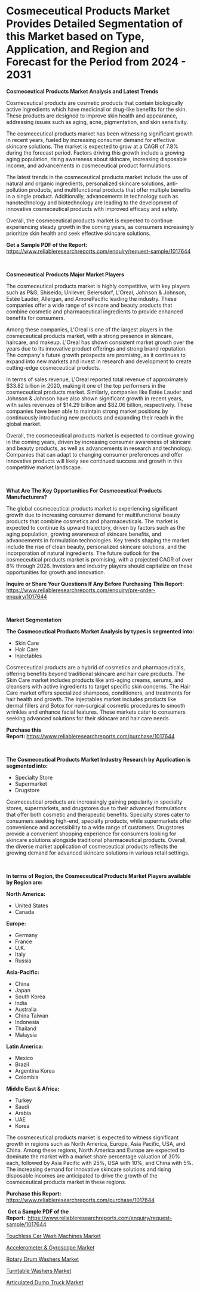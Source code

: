 <p><h1>Cosmeceutical Products Market Provides Detailed Segmentation of this Market based on Type, Application, and Region and Forecast for the Period from 2024 - 2031</h1></p><p><strong>Cosmeceutical Products Market Analysis and Latest Trends</strong></p>
<p><p>Cosmeceutical products are cosmetic products that contain biologically active ingredients which have medicinal or drug-like benefits for the skin. These products are designed to improve skin health and appearance, addressing issues such as aging, acne, pigmentation, and skin sensitivity.</p><p>The cosmeceutical products market has been witnessing significant growth in recent years, fueled by increasing consumer demand for effective skincare solutions. The market is expected to grow at a CAGR of 7.8% during the forecast period. Factors driving this growth include a growing aging population, rising awareness about skincare, increasing disposable income, and advancements in cosmeceutical product formulations.</p><p>The latest trends in the cosmeceutical products market include the use of natural and organic ingredients, personalized skincare solutions, anti-pollution products, and multifunctional products that offer multiple benefits in a single product. Additionally, advancements in technology such as nanotechnology and biotechnology are leading to the development of innovative cosmeceutical products with improved efficacy and safety.</p><p>Overall, the cosmeceutical products market is expected to continue experiencing steady growth in the coming years, as consumers increasingly prioritize skin health and seek effective skincare solutions.</p></p>
<p><strong>Get a Sample PDF of the Report:&nbsp;</strong> <a href="https://www.reliableresearchreports.com/enquiry/request-sample/1017644">https://www.reliableresearchreports.com/enquiry/request-sample/1017644</a></p>
<p>&nbsp;</p>
<p><strong>Cosmeceutical Products Major Market Players</strong></p>
<p><p>The cosmeceutical products market is highly competitive, with key players such as P&G, Shiseido, Unilever, Beiersdorf, L'Oreal, Johnson & Johnson, Estée Lauder, Allergan, and AmorePacific leading the industry. These companies offer a wide range of skincare and beauty products that combine cosmetic and pharmaceutical ingredients to provide enhanced benefits for consumers.</p><p>Among these companies, L'Oreal is one of the largest players in the cosmeceutical products market, with a strong presence in skincare, haircare, and makeup. L'Oreal has shown consistent market growth over the years due to its innovative product offerings and strong brand reputation. The company's future growth prospects are promising, as it continues to expand into new markets and invest in research and development to create cutting-edge cosmeceutical products.</p><p>In terms of sales revenue, L'Oreal reported total revenue of approximately $33.82 billion in 2020, making it one of the top performers in the cosmeceutical products market. Similarly, companies like Estée Lauder and Johnson & Johnson have also shown significant growth in recent years, with sales revenues of $14.29 billion and $82.06 billion, respectively. These companies have been able to maintain strong market positions by continuously introducing new products and expanding their reach in the global market.</p><p>Overall, the cosmeceutical products market is expected to continue growing in the coming years, driven by increasing consumer awareness of skincare and beauty products, as well as advancements in research and technology. Companies that can adapt to changing consumer preferences and offer innovative products will likely see continued success and growth in this competitive market landscape.</p></p>
<p>&nbsp;</p>
<p><strong>What Are The Key Opportunities For Cosmeceutical Products Manufacturers?</strong></p>
<p><p>The global cosmeceutical products market is experiencing significant growth due to increasing consumer demand for multifunctional beauty products that combine cosmetics and pharmaceuticals. The market is expected to continue its upward trajectory, driven by factors such as the aging population, growing awareness of skincare benefits, and advancements in formulation technologies. Key trends shaping the market include the rise of clean beauty, personalized skincare solutions, and the incorporation of natural ingredients. The future outlook for the cosmeceutical products market is promising, with a projected CAGR of over 8% through 2026. Investors and industry players should capitalize on these opportunities for growth and innovation.</p></p>
<p><strong>Inquire or Share Your Questions If Any Before Purchasing This Report:</strong> <a href="https://www.reliableresearchreports.com/enquiry/pre-order-enquiry/1017644">https://www.reliableresearchreports.com/enquiry/pre-order-enquiry/1017644</a></p>
<p>&nbsp;</p>
<p><strong>Market Segmentation</strong></p>
<p><strong>The Cosmeceutical Products Market Analysis by types is segmented into:</strong></p>
<p><ul><li>Skin Care</li><li>Hair Care</li><li>Injectables</li></ul></p>
<p><p>Cosmeceutical products are a hybrid of cosmetics and pharmaceuticals, offering benefits beyond traditional skincare and hair care products. The Skin Care market includes products like anti-aging creams, serums, and cleansers with active ingredients to target specific skin concerns. The Hair Care market offers specialized shampoos, conditioners, and treatments for hair health and growth. The Injectables market includes products like dermal fillers and Botox for non-surgical cosmetic procedures to smooth wrinkles and enhance facial features. These markets cater to consumers seeking advanced solutions for their skincare and hair care needs.</p></p>
<p><strong>Purchase this Report:&nbsp;</strong><a href="https://www.reliableresearchreports.com/purchase/1017644">https://www.reliableresearchreports.com/purchase/1017644</a></p>
<p>&nbsp;</p>
<p><strong>The Cosmeceutical Products Market Industry Research by Application is segmented into:</strong></p>
<p><ul><li>Specialty Store</li><li>Supermarket</li><li>Drugstore</li></ul></p>
<p><p>Cosmeceutical products are increasingly gaining popularity in specialty stores, supermarkets, and drugstores due to their advanced formulations that offer both cosmetic and therapeutic benefits. Specialty stores cater to consumers seeking high-end, specialty products, while supermarkets offer convenience and accessibility to a wide range of customers. Drugstores provide a convenient shopping experience for consumers looking for skincare solutions alongside traditional pharmaceutical products. Overall, the diverse market application of cosmeceutical products reflects the growing demand for advanced skincare solutions in various retail settings.</p></p>
<p>&nbsp;</p>
<p><strong>In terms of Region, the Cosmeceutical Products Market Players available by Region are:</strong></p>
<p>
    <p> <strong> North America: </strong>
        <ul>
            <li>United States</li>
            <li>Canada</li>
        </ul>
        </p> 
    <p> <strong> Europe: </strong>
        <ul>
            <li>Germany</li>
            <li>France</li>
            <li>U.K.</li>
            <li>Italy</li>
            <li>Russia</li>
        </ul>
        </p> 
    <p> <strong> Asia-Pacific: </strong>
        <ul>
            <li>China</li>
            <li>Japan</li>
            <li>South Korea</li>
            <li>India</li>
            <li>Australia</li>
            <li>China Taiwan</li>
            <li>Indonesia</li>
            <li>Thailand</li>
            <li>Malaysia</li>
        </ul>
        </p> 
    <p> <strong> Latin America: </strong>
        <ul>
            <li>Mexico</li>
            <li>Brazil</li>
            <li>Argentina Korea</li>
            <li>Colombia</li>
        </ul>
        </p> 
    <p> <strong> Middle East & Africa: </strong>
        <ul>
            <li>Turkey</li>
            <li>Saudi</li>
            <li>Arabia</li>
            <li>UAE</li>
            <li>Korea</li>
        </ul>
    </p>
    </p>
<p><p>The cosmeceutical products market is expected to witness significant growth in regions such as North America, Europe, Asia Pacific, USA, and China. Among these regions, North America and Europe are expected to dominate the market with a market share percentage valuation of 30% each, followed by Asia Pacific with 25%, USA with 10%, and China with 5%. The increasing demand for innovative skincare solutions and rising disposable incomes are anticipated to drive the growth of the cosmeceutical products market in these regions.</p></p>
<p><strong>Purchase this Report: </strong><a href="https://www.reliableresearchreports.com/purchase/1017644">https://www.reliableresearchreports.com/purchase/1017644</a></p>
<p>&nbsp;<strong>Get a Sample PDF of the Report:&nbsp;&nbsp;</strong><a href="https://www.reliableresearchreports.com/enquiry/request-sample/1017644">https://www.reliableresearchreports.com/enquiry/request-sample/1017644</a></p>
<p><strong></strong></p>
<p><p><a href="https://medium.com/@jakeferguson44521/touchless-car-wash-machines-market-analysis-its-cagr-market-segmentation-and-global-industry-2db535bc272e">Touchless Car Wash Machines Market</a></p><p><a href="https://github.com/GroverBarry/Market-Research-Report-List-3/blob/main/accelerometer-gyroscope-market.md">Accelerometer & Gyroscope Market</a></p><p><a href="https://medium.com/@jakeferguson44521/rotary-drum-washers-market-analysis-its-cagr-market-segmentation-and-global-industry-overview-ecd01584c64b">Rotary Drum Washers Market</a></p><p><a href="https://medium.com/@jakeferguson44521/turntable-washers-market-size-and-market-trends-complete-industry-overview-2024-to-2031-cdf46c642db5">Turntable Washers Market</a></p><p><a href="https://github.com/amae102299/Market-Research-Report-List-3/blob/main/articulated-dump-truck-market.md">Articulated Dump Truck Market</a></p></p>